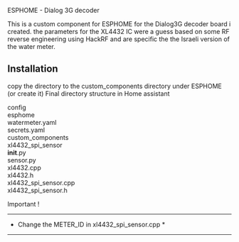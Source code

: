 ESPHOME - Dialog 3G decoder 

This is a custom component for ESPHOME for the Dialog3G decoder board i created. 
the parameters for the XL4432 IC were a guess based on some RF reverse engineering using HackRF
and are specific the the Israeli version of the water meter. 

Installation
--------------
copy the directory to the custom_components directory under ESPHOME (or create it)
Final directory structure in Home assistant 

config  
	esphome  
		watermeter.yaml  
		secrets.yaml  
		custom_components  
			xl4432_spi_sensor  
				__init__.py  
				sensor.py  
				xl4432.cpp  
				xl4432.h  
				xl4432_spi_sensor.cpp  
				xl4432_spi_sensor.h  
    


Important !
************************************************
* Change the METER_ID in xl4432_spi_sensor.cpp *
************************************************
